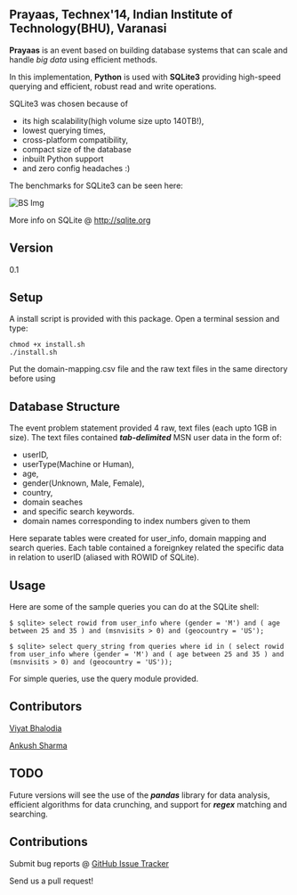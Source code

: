 Prayaas, Technex'14, Indian Institute of Technology(BHU), Varanasi
----------

**Prayaas** is an event based on building database systems that can scale and handle *big data* using efficient methods. 

In this implementation, **Python** is used with **SQLite3** providing high-speed querying and efficient, robust read and write operations.

SQLite3 was chosen because of 
- its high scalability(high volume size upto 140TB!), 
- lowest querying times, 
- cross-platform compatibility,
- compact size of the database
- inbuilt Python support
- and zero config headaches :)

The benchmarks for SQLite3 can be seen here:

![BS Img]

More info on SQLite @ <http://sqlite.org>


Version
----------
0.1


Setup
----------

A install script is provided with this package. Open a terminal session and type:
```
chmod +x install.sh
./install.sh

```

Put the domain-mapping.csv file and the raw text files in the same directory before using

Database Structure
----------

The event problem statement provided 4 raw, text files (each upto 1GB in size). The text files contained ***tab-delimited*** MSN user data in the form of:

- userID, 
- userType(Machine or Human), 
- age, 
- gender(Unknown, Male, Female), 
- country, 
- domain seaches 
- and specific search keywords.
- domain names corresponding to index numbers given to them

Here separate tables were created for user_info, domain mapping and search queries. Each table contained a foreignkey related the specific data in relation to userID (aliased with ROWID of SQLite). 


Usage
----------

Here are some of the sample queries you can do at the SQLite shell:
```
$ sqlite> select rowid from user_info where (gender = 'M') and ( age between 25 and 35 ) and (msnvisits > 0) and (geocountry = 'US');

$ sqlite> select query_string from queries where id in ( select rowid from user_info where (gender = 'M') and ( age between 25 and 35 ) and (msnvisits > 0) and (geocountry = 'US'));

```

For simple queries, use the query module provided. 

Contributors
----------

[Viyat Bhalodia](https://github.com/delta24)

[Ankush Sharma](https://github.com/black_perl)


TODO
----------

Future versions will see the use of the ***pandas*** library for data analysis, efficient algorithms for data crunching, and support for ***regex*** matching and searching.


Contributions
----------

Submit bug reports @ [GitHub Issue Tracker](https://github.com/delta24/prayaas/issues)

Send us a pull request! 

[BS Img]: http://i.imgur.com/gPCCdLF.png
